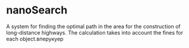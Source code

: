 # nanoSearch
A system for finding the optimal path in the area for the construction of long-distance highways. The calculation takes into account the fines for each object.вперукуер
